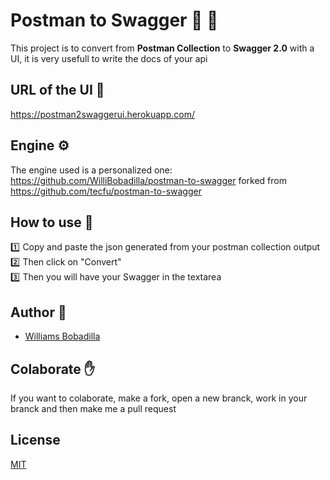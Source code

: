 # Postman to Swagger :wrench: :book:

This project is to convert from **Postman Collection** to **Swagger 2.0** with a UI, it is very usefull to write the docs of your api

## URL of the UI :link:

https://postman2swaggerui.herokuapp.com/

## Engine :gear:

The engine used is a personalized one: https://github.com/WilliBobadilla/postman-to-swagger forked from https://github.com/tecfu/postman-to-swagger

## How to use :page_with_curl:

:one: Copy and paste the json generated from your postman collection output <br>
:two: Then click on "Convert" <br>
:three: Then you will have your Swagger in the textarea

## Author :man:

- [Williams Bobadilla](https://github.com/WilliBobadilla)

## Colaborate :raised_hand:

If you want to colaborate, make a fork, open a new branck, work in your branck and then make me a pull request

## License

[MIT](LICENSE)
